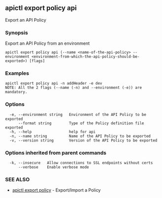 ## apictl export policy api

Export an API Policy

### Synopsis

Export an API Policy from an environment

```
apictl export policy api (--name <name-of-the-api-policy> --environment <environment-from-which-the-api-policy-should-be-exported>) [flags]
```

### Examples

```
apictl export policy api -n addHeader -e dev
NOTE: All the 2 flags (--name (-n) and --environment (-e)) are mandatory.
```

### Options

```
  -e, --environment string   Environment of the API Policy to be exported
      --format string        Type of the Policy definition file exported
  -h, --help                 help for api
  -n, --name string          Name of the API Policy to be exported
  -v, --version string       Version of the API Policy to be exported
```

### Options inherited from parent commands

```
  -k, --insecure   Allow connections to SSL endpoints without certs
      --verbose    Enable verbose mode
```

### SEE ALSO

* [apictl export policy](apictl_export_policy.md)	 - Export/Import a Policy

